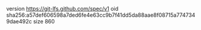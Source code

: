 version https://git-lfs.github.com/spec/v1
oid sha256:a57def606598a7ded6fe4e63cc9b7f41dd5da88aae8f08715a7747349dae492c
size 860
